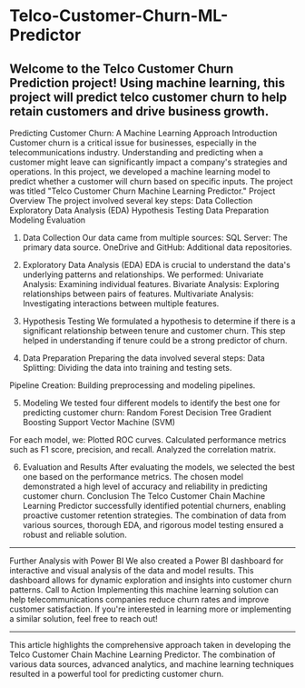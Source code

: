 # Telco-Customer-Churn-ML-Predictor
Welcome to the Telco Customer Churn Prediction project! Using machine learning, this project will predict telco customer churn to help retain customers and drive business growth.
---

Predicting Customer Churn: A Machine Learning Approach
Introduction
Customer churn is a critical issue for businesses, especially in the telecommunications industry. Understanding and predicting when a customer might leave can significantly impact a company's strategies and operations. In this project, we developed a machine learning model to predict whether a customer will churn based on specific inputs. The project was titled "Telco Customer Churn Machine Learning Predictor."
Project Overview
The project involved several key steps:
Data Collection
Exploratory Data Analysis (EDA)
Hypothesis Testing
Data Preparation
Modeling
Evaluation

1. Data Collection
Our data came from multiple sources:
SQL Server: The primary data source.
OneDrive and GitHub: Additional data repositories.

2. Exploratory Data Analysis (EDA)
EDA is crucial to understand the data's underlying patterns and relationships. We performed:
Univariate Analysis: Examining individual features.
Bivariate Analysis: Exploring relationships between pairs of features.
Multivariate Analysis: Investigating interactions between multiple features.

3. Hypothesis Testing
We formulated a hypothesis to determine if there is a significant relationship between tenure and customer churn. This step helped in understanding if tenure could be a strong predictor of churn.
4. Data Preparation
Preparing the data involved several steps:
Data Splitting: Dividing the data into training and testing sets.

Pipeline Creation: Building preprocessing and modeling pipelines.

5. Modeling
We tested four different models to identify the best one for predicting customer churn:
Random Forest
Decision Tree
Gradient Boosting
Support Vector Machine (SVM)

For each model, we:
Plotted ROC curves.
Calculated performance metrics such as F1 score, precision, and recall.
Analyzed the correlation matrix.

6. Evaluation and Results
After evaluating the models, we selected the best one based on the performance metrics. The chosen model demonstrated a high level of accuracy and reliability in predicting customer churn.
Conclusion
The Telco Customer Chain Machine Learning Predictor successfully identified potential churners, enabling proactive customer retention strategies. The combination of data from various sources, thorough EDA, and rigorous model testing ensured a robust and reliable solution.

---

Further Analysis with Power BI
We also created a Power BI dashboard for interactive and visual analysis of the data and model results. This dashboard allows for dynamic exploration and insights into customer churn patterns.
Call to Action
Implementing this machine learning solution can help telecommunications companies reduce churn rates and improve customer satisfaction. If you're interested in learning more or implementing a similar solution, feel free to reach out!

---

This article highlights the comprehensive approach taken in developing the Telco Customer Chain Machine Learning Predictor. The combination of various data sources, advanced analytics, and machine learning techniques resulted in a powerful tool for predicting customer churn.
